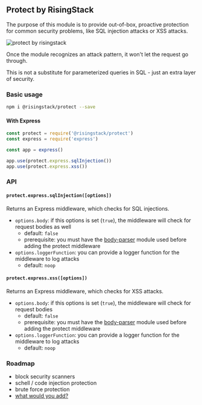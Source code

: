 ## Protect by RisingStack

The purpose of this module is to provide out-of-box, proactive protection for common security problems, like
SQL injection attacks or XSS attacks.

![protect by risingstack](https://blog-assets.risingstack.com/2017/05/lock.png)

Once the module recognizes an attack pattern, it won't let the request go through.

This is not a substitute for parameterized queries in SQL - just an extra layer of security.

### Basic usage

```bash
npm i @risingstack/protect --save
```

#### With Express

```javascript
const protect = require('@risingstack/protect')
const express = require('express')

const app = express()

app.use(protect.express.sqlInjection())
app.use(protect.express.xss())
```

### API

#### `protect.express.sqlInjection([options])`

Returns an Express middleware, which checks for SQL injections.

* `options.body`: if this options is set (`true`), the middleware will check for request bodies as well
  * default: `false`
  * prerequisite: you must have the [body-parser](https://github.com/expressjs/body-parser) module used before adding the protect middleware
* `options.loggerFunction`: you can provide a logger function for the middleware to log attacks
  * default: `noop`

#### `protect.express.xss([options])`

Returns an Express middleware, which checks for XSS attacks.

* `options.body`: if this options is set (`true`), the middleware will check for request bodies
  * default: `false`
  * prerequisite: you must have the [body-parser](https://github.com/expressjs/body-parser) module used before adding the protect middleware
* `options.loggerFunction`: you can provide a logger function for the middleware to log attacks
  * default: `noop`

### Roadmap

* block security scanners
* schell / code injection protection
* brute force protection
* [what would you add?](https://github.com/RisingStack/protect/issues)
